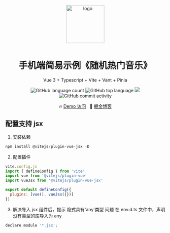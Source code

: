 <p align="center">
    <img alt="logo" src="https://img.yzcdn.cn/vant/logo.png" width="120" height="120" style="margin-bottom: 10px;">
</p>
<h1 align="center">手机端简易示例《随机热门音乐》</h1>

<p align="center">Vue 3 + Typescript + Vite + Vant + Pinia</p>

<p align="center">
    <img alt="GitHub language count" src="https://img.shields.io/github/languages/count/kingfront/vite_vue3_ts" />
    <img src="https://img.shields.io/github/languages/top/kingfront/vite_vue3_ts?style=flat-square&color=green"  alt="GitHub top language" />
    <img src="https://img.shields.io/badge/dynamic/json?color=green&label=github&query=%24.data.totalSubs&url=https%3A%2F%2Fapi.spencerwoo.com%2Fsubstats%2F%3Fsource%3Dgithub%26queryKey%3Dkingfront&style=flat-square&logo=github" />
    <img alt="GitHub commit activity" src="https://img.shields.io/github/commit-activity/m/kingfront/vite_vue3_ts?color=yellow">
</p>

<p align="center">
🔥 <a href="https://vite-vue3-ts.vercel.app/">Demo 访问</a>
&nbsp;
🌈 <a href="https://youzan.github.io/vant">掘金博客</a>
</p>

## 配置支持 jsx

1. 安装依赖

```js
npm install @vitejs/plugin-vue-jsx -D
```

2. 配置插件

```js
vite.config.js
import { defineConfig } from 'vite'
import vue from '@vitejs/plugin-vue'
import vueJsx from '@vitejs/plugin-vue-jsx'

export default defineConfig({
  plugins: [vue(), vueJsx({})]
})
```

3. 解决导入 jsx 组件后，提示 隐式具有'any'类型 问题
   在 env.d.ts 文件中，声明没有类型的库导入为 any

```js
declare module '*.jsx';
```
